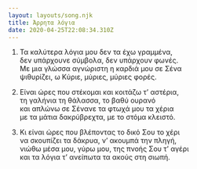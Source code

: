```yaml
---
layout: layouts/song.njk
title: Άρρητα λόγια
date: 2020-04-25T22:08:34.310Z
---
```

1. Τα καλύτερα λόγια μου δεν τα έχω γραμμένα,\
δεν υπάρχουνε σύμβολα, δεν υπάρχουν φωνές.\
Με μια γλώσσα αγνώριστη η καρδιά μου σε Σένα\
ψιθυρίζει, ω Κύριε, μύριες, μύριες φορές.

2. Είναι ώρες που στέκομαι και κοιτάζω τ’ αστέρια,\
τη γαλήνια τη θάλασσα, το βαθύ ουρανό\
και απλώνω σε Σένανε τα φτωχά μου τα χέρια\
με τα μάτια δακρύβρεχτα, με το στόμα κλειστό.

3. Κι είναι ώρες που βλέποντας το δικό Σου το χέρι\
να σκουπίζει τα δάκρυα, ν’ ακουμπά την πληγή,\
νιώθω μέσα μου, γύρω μου, της πνοής Σου τ’ αγέρι\
και τα λόγια τ’ ανείπωτα τα ακούς στη σιωπή.